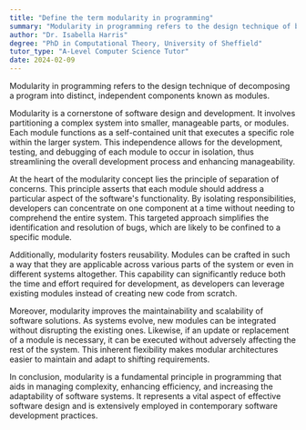 ```yaml
---
title: "Define the term modularity in programming"
summary: "Modularity in programming refers to the design technique of breaking down a program into separate, independent parts or modules."
author: "Dr. Isabella Harris"
degree: "PhD in Computational Theory, University of Sheffield"
tutor_type: "A-Level Computer Science Tutor"
date: 2024-02-09
---
```


Modularity in programming refers to the design technique of decomposing a program into distinct, independent components known as modules.

Modularity is a cornerstone of software design and development. It involves partitioning a complex system into smaller, manageable parts, or modules. Each module functions as a self-contained unit that executes a specific role within the larger system. This independence allows for the development, testing, and debugging of each module to occur in isolation, thus streamlining the overall development process and enhancing manageability.

At the heart of the modularity concept lies the principle of separation of concerns. This principle asserts that each module should address a particular aspect of the software's functionality. By isolating responsibilities, developers can concentrate on one component at a time without needing to comprehend the entire system. This targeted approach simplifies the identification and resolution of bugs, which are likely to be confined to a specific module.

Additionally, modularity fosters reusability. Modules can be crafted in such a way that they are applicable across various parts of the system or even in different systems altogether. This capability can significantly reduce both the time and effort required for development, as developers can leverage existing modules instead of creating new code from scratch.

Moreover, modularity improves the maintainability and scalability of software solutions. As systems evolve, new modules can be integrated without disrupting the existing ones. Likewise, if an update or replacement of a module is necessary, it can be executed without adversely affecting the rest of the system. This inherent flexibility makes modular architectures easier to maintain and adapt to shifting requirements.

In conclusion, modularity is a fundamental principle in programming that aids in managing complexity, enhancing efficiency, and increasing the adaptability of software systems. It represents a vital aspect of effective software design and is extensively employed in contemporary software development practices.
    